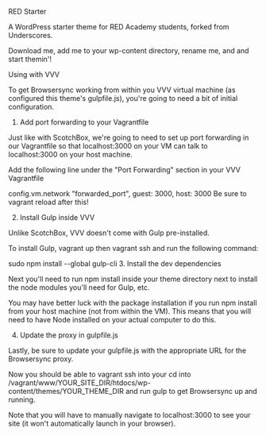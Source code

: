 RED Starter

A WordPress starter theme for RED Academy students, forked from Underscores.

Download me, add me to your wp-content directory, rename me, and and start themin'!

Using with VVV

To get Browsersync working from within you VVV virtual machine (as configured this theme's gulpfile.js), you're going to need a bit of initial configuration.

1. Add port forwarding to your Vagrantfile

Just like with ScotchBox, we're going to need to set up port forwarding in our Vagrantfile so that localhost:3000 on your VM can talk to localhost:3000 on your host machine.

Add the following line under the "Port Forwarding" section in your VVV Vagrantfile

config.vm.network "forwarded_port", guest: 3000, host: 3000
Be sure to vagrant reload after this!

2. Install Gulp inside VVV

Unlike ScotchBox, VVV doesn't come with Gulp pre-installed.

To install Gulp, vagrant up then vagrant ssh and run the following command:

sudo npm install --global gulp-cli
3. Install the dev dependencies

Next you'll need to run npm install inside your theme directory next to install the node modules you'll need for Gulp, etc.

You may have better luck with the package installation if you run npm install from your host machine (not from within the VM). This means that you will need to have Node installed on your actual computer to do this.

4. Update the proxy in gulpfile.js

Lastly, be sure to update your gulpfile.js with the appropriate URL for the Browsersync proxy.

Now you should be able to vagrant ssh into your cd into /vagrant/www/YOUR_SITE_DIR/htdocs/wp-content/themes/YOUR_THEME_DIR and run gulp to get Browsersync up and running.

Note that you will have to manually navigate to localhost:3000 to see your site (it won't automatically launch in your browser).